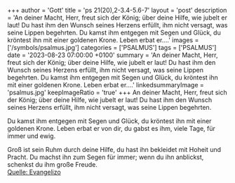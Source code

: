 +++
author = 'Gott'
title = 'ps 21(20),2-3.4-5.6-7'
layout = 'post'
description = 'An deiner Macht, Herr, freut sich der König; über deine Hilfe, wie jubelt er laut! Du hast ihm den Wunsch seines Herzens erfüllt, ihm nicht versagt, was seine Lippen begehrten.  Du kamst ihm entgegen mit Segen und Glück, du kröntest ihn mit einer goldenen Krone. Leben erbat er....'
images = ['/symbols/psalmus.jpg']
categories = ['PSALMUS']
tags = ['PSALMUS']
date = '2023-08-23 07:00:00 +0100'
summary = 'An deiner Macht, Herr, freut sich der König; über deine Hilfe, wie jubelt er laut! Du hast ihm den Wunsch seines Herzens erfüllt, ihm nicht versagt, was seine Lippen begehrten.  Du kamst ihm entgegen mit Segen und Glück, du kröntest ihn mit einer goldenen Krone. Leben erbat er....'
linkedsummaryImage = 'psalmus.jpg'
keepImageRatio = 'true'
+++
An deiner Macht, Herr, freut sich der König;
über deine Hilfe, wie jubelt er laut!
Du hast ihm den Wunsch seines Herzens erfüllt,
ihm nicht versagt, was seine Lippen begehrten.

Du kamst ihm entgegen mit Segen und Glück,
du kröntest ihn mit einer goldenen Krone.
Leben erbat er von dir, du gabst es ihm,
viele Tage, für immer und ewig.<!--more-->

Groß ist sein Ruhm durch deine Hilfe,
du hast ihn bekleidet mit Hoheit und Pracht.
Du machst ihn zum Segen für immer;
wenn du ihn anblickst, schenkst du ihm große Freude.<br> [Quelle: Evangelizo](https://evangeliumtagfuertag.org/DE/gospel)
